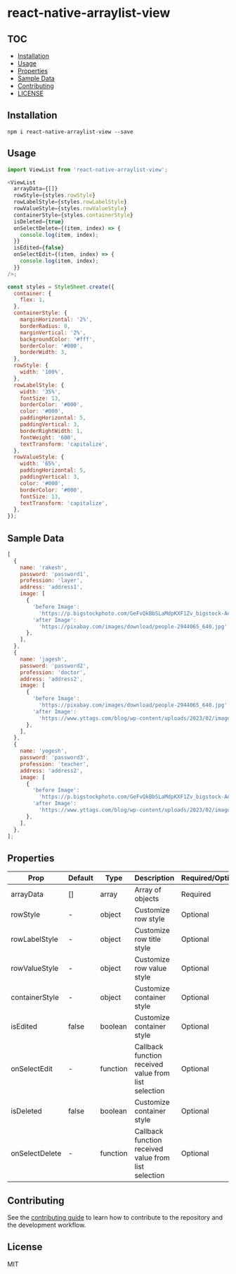 # react-native-arraylist-view

## TOC

- [Installation](#installation)
- [Usage](#usage)
- [Properties](#properties)
- [Sample Data](#sample-data)
- [Contributing](#contributing)
- [LICENSE](#license)

## Installation

```shell
npm i react-native-arraylist-view --save
```

## Usage

```js
import ViewList from 'react-native-arraylist-view';

<ViewList
  arrayData={[]}
  rowStyle={styles.rowStyle}
  rowLabelStyle={styles.rowLabelStyle}
  rowValueStyle={styles.rowValueStyle}
  containerStyle={styles.containerStyle}
  isDeleted={true}
  onSelectDelete={(item, index) => {
    console.log(item, index);
  }}
  isEdited={false}
  onSelectEdit={(item, index) => {
    console.log(item, index);
  }}
/>;

const styles = StyleSheet.create({
  container: {
    flex: 1,
  },
  containerStyle: {
    marginHorizontal: '2%',
    borderRadius: 0,
    marginVertical: '2%',
    backgroundColor: '#fff',
    borderColor: '#000',
    borderWidth: 3,
  },
  rowStyle: {
    width: '100%',
  },
  rowLabelStyle: {
    width: '35%',
    fontSize: 13,
    borderColor: '#000',
    color: '#000',
    paddingHorizontal: 5,
    paddingVertical: 3,
    borderRightWidth: 1,
    fontWeight: '600',
    textTransform: 'capitalize',
  },
  rowValueStyle: {
    width: '65%',
    paddingHorizontal: 5,
    paddingVertical: 3,
    color: '#000',
    borderColor: '#000',
    fontSize: 13,
    textTransform: 'capitalize',
  },
});
```

## Sample Data

```js
[
  {
    name: 'rakesh',
    password: 'password1',
    profession: 'layer',
    address: 'address1',
    image: [
      {
        'before Image':
          'https://p.bigstockphoto.com/GeFvQkBbSLaMdpKXF1Zv_bigstock-Aerial-View-Of-Blue-Lakes-And--227291596.jpg',
        'after Image':
          'https://pixabay.com/images/download/people-2944065_640.jpg',
      },
    ],
  },
  {
    name: 'jagesh',
    password: 'password2',
    profession: 'doctor',
    address: 'address2',
    image: [
      {
        'before Image':
          'https://pixabay.com/images/download/people-2944065_640.jpg',
        'after Image':
          'https://www.yttags.com/blog/wp-content/uploads/2023/02/image-urls-for-testing.webp',
      },
    ],
  },
  {
    name: 'yogesh',
    password: 'password3',
    profession: 'teacher',
    address: 'address2',
    image: [
      {
        'before Image':
          'https://p.bigstockphoto.com/GeFvQkBbSLaMdpKXF1Zv_bigstock-Aerial-View-Of-Blue-Lakes-And--227291596.jpg',
        'after Image':
          'https://www.yttags.com/blog/wp-content/uploads/2023/02/image-urls-for-testing.webp',
      },
    ],
  },
];
```

## Properties

| Prop           | Default | Type     | Description                                          | Required/Optional |
| -------------- | ------- | -------- | ---------------------------------------------------- | ----------------- |
| arrayData      | []      | array    | Array of objects                                     | Required          |
| rowStyle       | -       | object   | Customize row style                                  | Optional          |
| rowLabelStyle  | -       | object   | Customize row title style                            | Optional          |
| rowValueStyle  | -       | object   | Customize row value style                            | Optional          |
| containerStyle | -       | object   | Customize container style                            | Optional          |
| isEdited       | false   | boolean  | Customize container style                            | Optional          |
| onSelectEdit   | -       | function | Callback function received value from list selection | Optional          |
| isDeleted      | false   | boolean  | Customize container style                            | Optional          |
| onSelectDelete | -       | function | Callback function received value from list selection | Optional          |

## Contributing

See the [contributing guide](CONTRIBUTING.md) to learn how to contribute to the repository and the development workflow.

## License

MIT
